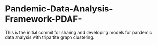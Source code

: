 # Pandemic-Data-Analysis-Framework-PDAF-
This is the initial commit for sharing and developing models for pandemic data analysis with tripartite graph clustering.
